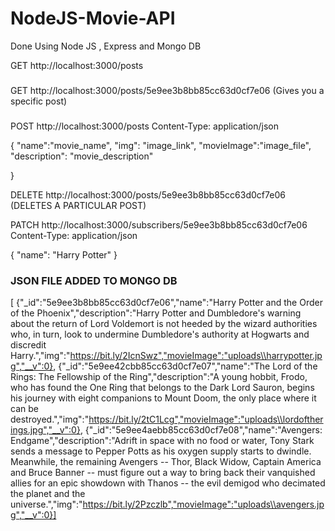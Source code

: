 # NodeJS-Movie-API
Done Using Node JS , Express and Mongo DB



GET http://localhost:3000/posts

###

GET http://localhost:3000/posts/5e9ee3b8bb85cc63d0cf7e06
(Gives you a specific post)
###

POST http://localhost:3000/posts Content-Type: application/json

{
  "name":"movie_name",
  "img": "image_link",
  "movieImage":"image_file",
  "description": "movie_description"

}

DELETE http://localhost:3000/posts/5e9ee3b8bb85cc63d0cf7e06
(DELETES A PARTICULAR POST)

PATCH http://localhost:3000/subscribers/5e9ee3b8bb85cc63d0cf7e06 Content-Type: application/json

{
"name": "Harry Potter"
}


### JSON FILE ADDED TO  MONGO DB

[
  {"_id":"5e9ee3b8bb85cc63d0cf7e06","name":"Harry Potter and the Order of the Phoenix","description":"Harry Potter and Dumbledore's warning about the return of Lord Voldemort is not heeded by the wizard authorities who, in turn, look to undermine Dumbledore's authority at Hogwarts and discredit Harry.","img":"https://bit.ly/2IcnSwz","movieImage":"uploads\\harrypotter.jpg","__v":0},
  {"_id":"5e9ee42cbb85cc63d0cf7e07","name":"The Lord of the Rings: The Fellowship of the Ring","description":"A young hobbit, Frodo, who has found the One Ring that belongs to the Dark Lord Sauron, begins his journey with eight companions to Mount Doom, the only place where it can be destroyed.","img":"https://bit.ly/2tC1Lcg","movieImage":"uploads\\lordoftherings.jpg","__v":0},
  {"_id":"5e9ee4aebb85cc63d0cf7e08","name":"Avengers: Endgame","description":"Adrift in space with no food or water, Tony Stark sends a message to Pepper Potts as his oxygen supply starts to dwindle. Meanwhile, the remaining Avengers -- Thor, Black Widow, Captain America and Bruce Banner -- must figure out a way to bring back their vanquished allies for an epic showdown with Thanos -- the evil demigod who decimated the planet and the universe.","img":"https://bit.ly/2Pzczlb","movieImage":"uploads\\avengers.jpg","__v":0}]

